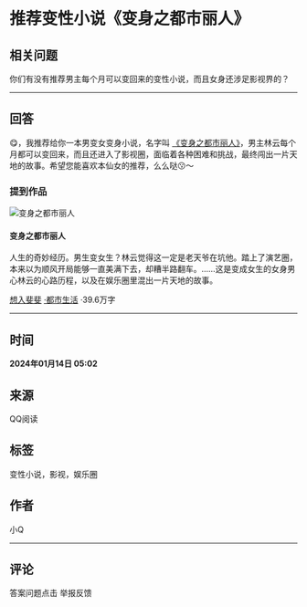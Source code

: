 # 推荐变性小说《变身之都市丽人》

## 相关问题
你们有没有推荐男主每个月可以变回来的变性小说，而且女身还涉足影视界的？

---

## 回答
😋，我推荐给你一本男变女变身小说，名字叫 [《变身之都市丽人》](//book.qq.com/book-detail/20712625)，男主林云每个月都可以变回来，而且还进入了影视圈，面临着各种困难和挑战，最终闯出一片天地的故事。希望您能喜欢本仙女的推荐，么么哒😗～

### 提到作品
![变身之都市丽人](https://wfqqreader-1252317822.image.myqcloud.com/cover/625/20712625/b_20712625.webp)

#### 变身之都市丽人

人生的奇妙经历。男生变女生？林云觉得这一定是老天爷在坑他。踏上了演艺圈，本来以为顺风开局能够一直美满下去，却糟半路翻车。……这是变成女生的女身男心林云的心路历程，以及在娱乐圈里混出一片天地的故事。

[想入斐斐](//book.qq.com/book-writer/3004878301540101) [·都市生活](//book.qq.com/book-cate/20019-20020-0-0-0-0-0-1) ·39.6万字

---

## 时间
**2024年01月14日 05:02**

## 来源
QQ阅读

## 标签
变性小说，影视，娱乐圈

## 作者
小Q

---

## 评论
答案问题点击 举报反馈
<!-- tcd_original_link https://ubook.reader.qq.com/ask/detail/peiqenfojd -->
